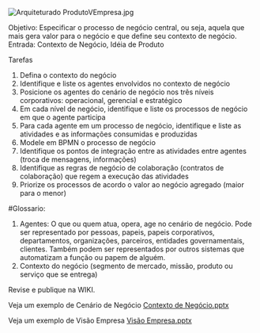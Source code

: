 ![Arquiteturado ProdutoVEmpresa.jpg](/.attachments/Arquiteturado%20ProdutoVEmpresa-eeb2ac55-9aff-4c86-b8a5-89992a388838.jpg)

Objetivo: Especificar o processo de negócio central, ou seja, aquela que mais gera valor para o negócio e que define seu contexto de negócio.
Entrada: Contexto de Negócio, Idéia de Produto 

Tarefas
1. Defina o contexto do negócio
2. Identifique e liste os agentes envolvidos no contexto de negócio
3. Posicione os agentes do cenário de negócio nos três níveis corporativos: operacional, gerencial e estratégico
4. Em cada nível de negócio, identifique e liste os processos de negócio em que o agente participa
5. Para cada agente em um processo de negócio, identifique e liste as atividades e as informações consumidas e produzidas
6. Modele em BPMN o processo de negócio
7. Identifique os pontos de integração entre as atividades entre agentes (troca de mensagens, informações)
8. Identifique as regras de negócio de colaboração (contratos de colaboração) que regem a execução das atividades
9. Priorize os processos de acordo o valor ao negócio agregado (maior para o menor)


#Glossario:
1. Agentes: O que ou quem atua, opera, age no cenário de negócio. Pode ser representado por pessoas, papeis, papeis corporativos, departamentos, organizações, parceiros, entidades governamentais, clientes. Também podem ser representados por outros sistemas que automatizam a função ou papem de alguém.
2. Contexto do negócio (segmento de mercado, missão, produto ou serviço que se entrega)




Revise e publique na WIKI.

Veja um exemplo de Cenário de Negócio
[Contexto de Negócio.pptx](/.attachments/Contexto%20de%20Negócio-dba61ad0-c207-40b7-9fb5-115dac141982.pptx)

Veja um exemplo de Visão Empresa
[Visão Empresa.pptx](/.attachments/Visão%20Empresa-c21936d6-3ce1-4ef3-af0c-f167fb5818a6.pptx)


